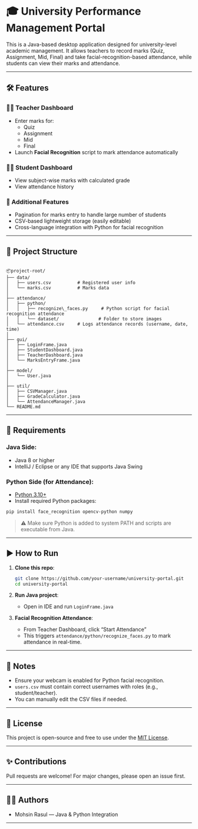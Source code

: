# 🎓 University Performance Management Portal

This is a Java-based desktop application designed for university-level academic management. It allows teachers to record marks (Quiz, Assignment, Mid, Final) and take facial-recognition-based attendance, while students can view their marks and attendance.

---

## 🛠️ Features

### 👨‍🏫 Teacher Dashboard
- Enter marks for:
  - Quiz
  - Assignment
  - Mid
  - Final
- Launch **Facial Recognition** script to mark attendance automatically

### 👨‍🎓 Student Dashboard
- View subject-wise marks with calculated grade
- View attendance history

### 🧠 Additional Features
- Pagination for marks entry to handle large number of students
- CSV-based lightweight storage (easily editable)
- Cross-language integration with Python for facial recognition

---

## 📁 Project Structure

```

📦project-root/
├── data/
│   ├── users.csv          # Registered user info
│   └── marks.csv          # Marks data
│
├── attendance/
│   ├── python/
│   │   ├── recognize\_faces.py     # Python script for facial recognition attendance
│   │   └── dataset/               # Folder to store images
│   └── attendance.csv     # Logs attendance records (username, date, time)
│
├── gui/
│   ├── LoginFrame.java
│   ├── StudentDashboard.java
│   ├── TeacherDashboard.java
│   └── MarksEntryFrame.java
│
├── model/
│   └── User.java
│
├── util/
│   ├── CSVManager.java
│   ├── GradeCalculator.java
│   └── AttendanceManager.java
└── README.md

````

---

## 🔧 Requirements

### Java Side:
- Java 8 or higher
- IntelliJ / Eclipse or any IDE that supports Java Swing

### Python Side (for Attendance):
- [Python 3.10+](https://www.python.org/downloads/)
- Install required Python packages:

```bash
pip install face_recognition opencv-python numpy
````

> ⚠️ Make sure Python is added to system PATH and scripts are executable from Java.

---

## ▶️ How to Run

1. **Clone this repo**:

   ```bash
   git clone https://github.com/your-username/university-portal.git
   cd university-portal
   ```

2. **Run Java project**:

   * Open in IDE and run `LoginFrame.java`

3. **Facial Recognition Attendance**:

   * From Teacher Dashboard, click “Start Attendance”
   * This triggers `attendance/python/recognize_faces.py` to mark attendance in real-time.

---

## 📌 Notes

* Ensure your webcam is enabled for Python facial recognition.
* `users.csv` must contain correct usernames with roles (e.g., student/teacher).
* You can manually edit the CSV files if needed.

---


## 📄 License

This project is open-source and free to use under the [MIT License](LICENSE).

---

## ✨ Contributions

Pull requests are welcome! For major changes, please open an issue first.

---

## 🙋‍♂️ Authors

* Mohsin Rasul — Java & Python Integration

---

```


